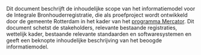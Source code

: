 Dit document beschrijft de inhoudelijke scope van het informatiemodel voor de Integrale Bronhouderregistratie, die als proefproject wordt ontwikkeld door de gemeente Rotterdam in het kader van het [programma Mercator](https://www.rotterdam.nl/mercator). Dit document schetst de stakeholders, relevante bestaande registraties, wettelijk kader, bestaande relevante standaarden en softwaresystemen en geeft een beknopte inhoudelijke beschrijving van het beoogde informatiemodel.